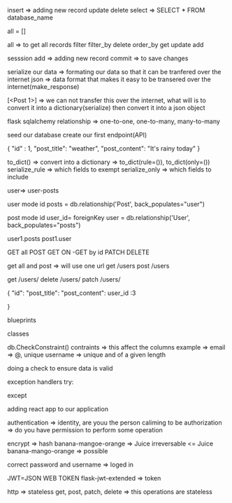 <!-- Querying database -->
<!-- sql => structured query language -->
insert => adding new record
update
delete
select => SELECT * FROM database_name

all = []

<!-- flask-sqlalchemy methods -->
all => to get all records
filter
filter_by
delete
order_by
get
update
add


<!-- db instance -->
sesssion
add => adding new record
commit => to save changes

<!-- class Post:
   def __init__(self, post_title, post_content, id = None):
       self.post_title = post_title
       self.post_content = post_content
       self.id = id

post1 = Post('Travel', "The dubai trip was interesting") -->

serialize our data => formating our data so that it can be tranfered over the internet
json => data format that makes it easy to be transered over the internet(make_response)

[<Post 1>] => we can not transfer this over the internet, what will is to convert it into a dictionary(serialize) then convert it into a json object

flask sqlalchemy relationship => one-to-one, one-to-many, many-to-many
<!-- foreignKey
relashionship
back_populates  -->
seed our database
create our first endpoint(API)

{
    "id" : 1,
    "post_title": "weather",
    "post_content": "It's rainy today"
}
<!-- SerializerMixin -->
to_dict() => convert into a dictionary => to_dict(rule=()), to_dict(only=())
serialize_rule => which fields to exempt
serialize_only => which fields to include

<!-- serializing relationship -->
user=> user-posts

user mode
id
posts = db.relationship('Post', back_populates="user")

post mode
id
user_id= foreignKey
user = db.relationship('User', back_populates="posts")

user1.posts
post1.user

<!-- main focus will be building apis -->
<!-- CRUD OPERATION -->
GET all
POST
GET ON -GET by id
PATCH
DELETE

get all and post => will use one url
get /users
post /users

<!-- get by id -->

get /users/<id>
delete /users/<id>
patch /users/<id>

<!-- recursion depth -->
{
    "id":
    "post_title":
    "post_content":
    user_id :3
   
}

<!-- modularising our code -->
blueprints

<!-- flask restful api -->
classes

<!-- constraints & validation -->
db.CheckConstraint()
contraints => this affect the columns
example => email => @, unique
            username => unique and of a given length

<!-- validation -->
doing a check to ensure data is valid

exception handlers
try:

except

adding react app to our application

<!-- authentication & authorization -->
authentication => identity, are youu the person caliming to be
authorization => do you have permission to perform some operation

<!-- passwords -->
encrypt => hash
banana-mangoe-orange => Juice 
        irreversable <= Juice
banana-mango-orange => possible

<!-- login credentials -->
correct password and username => loged in

<!-- sessions -->
JWT=JSON WEB TOKEN
flask-jwt-extended => token

http => stateless
get, post, patch, delete => this operations are stateless